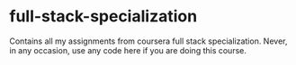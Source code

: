 # full-stack-specialization

Contains all my assignments from coursera full stack specialization.
Never, in any occasion, use any code here if you are doing this course.
